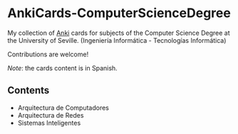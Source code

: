 
# AnkiCards-ComputerScienceDegree

My collection of [Anki](https://apps.ankiweb.net/ "Anki for desktop") cards for subjects of the Computer Science Degree at the University of Seville. (Ingeniería Informática - Tecnologías Informática)

Contributions are welcome!

_Note_: the cards content is in Spanish.


## Contents

 - Arquitectura de Computadores
 - Arquitectura de Redes
 - Sistemas Inteligentes
